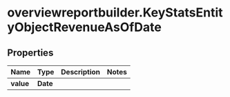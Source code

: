 # overviewreportbuilder.KeyStatsEntityObjectRevenueAsOfDate

## Properties

Name | Type | Description | Notes
------------ | ------------- | ------------- | -------------
**value** | **Date** |  | 


